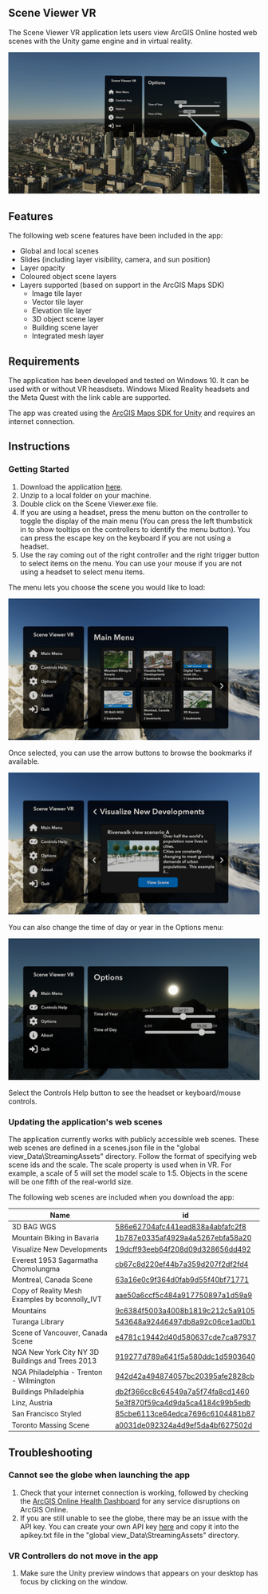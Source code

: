 ## Scene Viewer VR
The Scene Viewer VR application lets users view ArcGIS Online hosted web scenes with the Unity game engine and in virtual reality.

![intro](/intro.png)

## Features
The following web scene features have been included in the app:
- Global and local scenes
- Slides (including layer visibility, camera, and sun position)
- Layer opacity
- Coloured object scene layers
- Layers supported (based on support in the ArcGIS Maps SDK)
    - Image tile layer
    - Vector tile layer
    - Elevation tile layer
    - 3D object scene layer 
    - Building scene layer
    - Integrated mesh layer

## Requirements
The application has been developed and tested on Windows 10. It can be used with or without VR heasdsets. Windows Mixed Reality headsets and the Meta Quest with the link cable are supported. 

The app was created using the [ArcGIS Maps SDK for Unity](https://developers.arcgis.com/unity/) and requires an internet connection.   

## Instructions

### Getting Started
1. Download the application [here](https://github.com/highered-esricanada/SceneViewerVR/releases/download/1.0/Scene.Viewer.VR.zip).
1. Unzip to a local folder on your machine.
1. Double click on the Scene Viewer.exe file.
1. If you are using a headset, press the menu button on the controller to toggle the display of the main menu (You can press the left thumbstick in to show tooltips on the controllers to identify the menu button). You can press the escape key on the keyboard if you are not using a headset.
1. Use the ray coming out of the right controller and the right trigger button to select items on the menu. You can use your mouse if you are not using a headset to select menu items.

The menu lets you choose the scene you would like to load:

![menu](/main_menu.png)

Once selected, you can use the arrow buttons to browse the bookmarks if available.

![bookmarks](/bookmark.png)

You can also change the time of day or year in the Options menu:

![lighting](/lighting.png)

Select the Controls Help button to see the headset or keyboard/mouse controls.

### Updating the application's web scenes
The application currently works with publicly accessible web scenes. These web scenes are defined in a scenes.json file in the "global view_Data\StreamingAssets" directory. Follow the format of specifying web scene ids and the scale. The scale property is used when in VR. For example, a scale of 5 will set the model scale to 1:5. Objects in the scene will be one fifth of the real-world size.  

The following web scenes are included when you download the app:

|Name|id|
| --- | --- |
|3D BAG WGS|[586e62704afc441ead838a4abfafc2f8](https://www.arcgis.com/home/item.html?id=586e62704afc441ead838a4abfafc2f8)|
|Mountain Biking in Bavaria|[1b787e0335af4929a4a5267ebfa58a20](https://www.arcgis.com/home/item.html?id=1b787e0335af4929a4a5267ebfa58a20)|
|Visualize New Developments|[19dcff93eeb64f208d09d328656dd492](https://www.arcgis.com/home/item.html?id=19dcff93eeb64f208d09d328656dd492)|
|Everest 1953 Sagarmatha Chomolungma|[cb67c8d220ef44b7a359d207f2df2fd4](https://www.arcgis.com/home/item.html?id=cb67c8d220ef44b7a359d207f2df2fd4)|
|Montreal, Canada Scene|[63a16e0c9f364d0fab9d55f40bf71771](https://www.arcgis.com/home/item.html?id=63a16e0c9f364d0fab9d55f40bf71771)|
|Copy of Reality Mesh Examples by bconnolly_IVT|[aae50a6ccf5c484a917750897a1d59a9](https://www.arcgis.com/home/item.html?id=aae50a6ccf5c484a917750897a1d59a9)|
|Mountains|[9c6384f5003a4008b1819c212c5a9105](https://www.arcgis.com/home/item.html?id=9c6384f5003a4008b1819c212c5a9105)|
|Turanga Library|[543648a92446497db8a92c06ce1ad0b1](https://www.arcgis.com/home/item.html?id=543648a92446497db8a92c06ce1ad0b1)|
|Scene of Vancouver, Canada Scene|[e4781c19442d40d580637cde7ca87937](https://www.arcgis.com/home/item.html?id=e4781c19442d40d580637cde7ca87937)|
|NGA New York City NY 3D Buildings and Trees 2013|[919277d789a641f5a580ddc1d5903640](https://www.arcgis.com/home/item.html?id=919277d789a641f5a580ddc1d5903640)|
|NGA Philadelphia - Trenton - Wilmington|[942d42a494874057bc20395afe2828cb](https://www.arcgis.com/home/item.html?id=942d42a494874057bc20395afe2828cb)|
|Buildings Philadelphia|[db2f366cc8c64549a7a5f74fa8cd1460](https://www.arcgis.com/home/item.html?id=db2f366cc8c64549a7a5f74fa8cd1460)|
|Linz, Austria|[5e3f870f59ca4d9da5ca4184c99b5edb](https://www.arcgis.com/home/item.html?id=5e3f870f59ca4d9da5ca4184c99b5edb)|
|San Francisco Styled|[85cbe6113ce64edca7696c6104481b87](https://www.arcgis.com/home/item.html?id=85cbe6113ce64edca7696c6104481b87)|
|Toronto Massing Scene|[a0031de092324a4d9ef5da4bf627502d](https://www.arcgis.com/home/item.html?id=a0031de092324a4d9ef5da4bf627502d)|

## Troubleshooting

### Cannot see the globe when launching the app
1. Check that your internet connection is working, followed by checking the [ArcGIS Online Health Dashboard](https://status.arcgis.com/) for any service disruptions on ArcGIS Online.
1. If you are still unable to see the globe, there may be an issue with the API key. You can create your own API key [here](https://developers.arcgis.com/documentation/mapping-apis-and-services/security/tutorials/create-and-manage-an-api-key/) and copy it into the apikey.txt file in the "global view_Data\StreamingAssets" directory.

### VR Controllers do not move in the app
1. Make sure the Unity preview windows that appears on your desktop has focus by clicking on the window.
